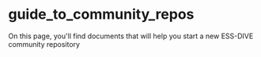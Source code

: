 # guide_to_community_repos
On this page, you'll find documents that will help you start a new ESS-DIVE community repository
